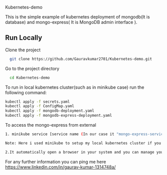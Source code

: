 

Kubernetes-demo

This is the simple example of kubernetes deployment of mongodb(It is database) and mongo-express( It is MongoDB admin interface ).
## Run Locally

Clone the project

```bash
  git clone https://github.com/Gauravkumar2701/Kubernetes-demo.git
```

Go to the project directory

```bash
  cd Kubernetes-demo
```
To run in local kubernetes cluster(such as in minikube case) run the following command:
```bash
kubectl apply -f secrets.yaml
kubectl apply -f ConfigMap.yaml
kubectl apply -f mongodb-deployment.yaml
kubectl apply -f mongodb-express-deployment.yaml
```

To access the mongo-express from external
```bash
1. minikube service [service name (In our case it "mongo-express-service" which you can see in the mongo-express-deployment.yaml file)] 

Note: Here i used minikube to setup my local kubernetes cluster if you are using any other tool then accessing the minikube service [service name] command will vary.

2.It automatically open a browser in your system and you can manage you database with the mongo-express.
```

  
For any further information you can ping me here https://www.linkedin.com/in/gaurav-kumar-1314748a/